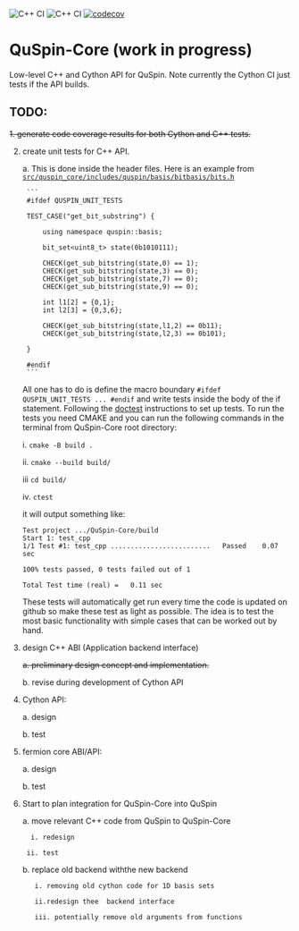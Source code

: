 
![C++ CI](https://github.com/QuSpin/QuSpin-Core/actions/workflows/cpp_api_ci.yml/badge.svg)
![C++ CI](https://github.com/QuSpin/QuSpin-Core/actions/workflows/cython_api_ci.yml/badge.svg)
[![codecov](https://codecov.io/gh/QuSpin/QuSpin-Core/branch/main/graph/badge.svg?token=RMRQBFPFT6)](https://codecov.io/gh/QuSpin/QuSpin-Core)

# QuSpin-Core (work in progress)
Low-level C++ and Cython API for QuSpin. Note currently the Cython CI just tests if the API builds. 

## TODO:

~~1. generate code coverage results for both Cython and C++ tests.~~

2. create unit tests for C++ API. 

    a. This is done inside the header files. Here is an example from [`src/quspin_core/includes/quspin/basis/bitbasis/bits.h`](https://github.com/QuSpin/QuSpin-Core/blob/83e273776a6421ca58b5a20302e8a1bdd5950163/src/quspin_core/includes/quspin/basis/bitbasis/bits.h#L94)
    
        ```
        #ifdef QUSPIN_UNIT_TESTS

        TEST_CASE("get_bit_substring") {

            using namespace quspin::basis;

            bit_set<uint8_t> state(0b1010111);

            CHECK(get_sub_bitstring(state,0) == 1);
            CHECK(get_sub_bitstring(state,3) == 0);
            CHECK(get_sub_bitstring(state,7) == 0);
            CHECK(get_sub_bitstring(state,9) == 0);

            int l1[2] = {0,1};
            int l2[3] = {0,3,6};

            CHECK(get_sub_bitstring(state,l1,2) == 0b11);
            CHECK(get_sub_bitstring(state,l2,3) == 0b101);

        }

        #endif
        ```
	All one has to do is define the macro boundary `#ifdef QUSPIN_UNIT_TESTS ... #endif` and write tests inside the body of the if statement. Following the [doctest](https://github.com/doctest/doctest) instructions to set up tests. To run the tests you need CMAKE and you can run the following commands in the terminal from QuSpin-Core root directory:
	
	i. `cmake -B build .`
	
	ii. `cmake --build build/ `
	
	iii `cd build/`
	
	iv. `ctest `
	
	it will output something like:
	
	```
	Test project .../QuSpin-Core/build
	Start 1: test_cpp
	1/1 Test #1: test_cpp .........................   Passed    0.07 sec

	100% tests passed, 0 tests failed out of 1

	Total Test time (real) =   0.11 sec
	```
	
	These tests will automatically get run every time the code is updated on github so make these test as light as possible. The idea is to test the most basic functionality with simple cases that can be worked out by hand. 

3. design C++ ABI (Application backend interface) 

    ~~a. preliminary design concept and implementation.~~
    
    b. revise during development of Cython API

4. Cython API:

    a. design
    
    b. test
    
5. fermion core ABI/API:
    
    a. design
    
    b. test

6. Start to plan integration for QuSpin-Core into QuSpin

    a. move relevant C++ code from QuSpin to QuSpin-Core

		 i. redesign

	    ii. test
        
    b. replace old backend withthe  new backend
    
	      i. removing old cython code for 1D basis sets
	        
	      ii.redesign thee  backend interface 
	        
	      iii. potentially remove old arguments from functions


